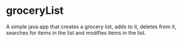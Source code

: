 # groceryList
A simple java app that creates a grocery list, adds to it, deletes from it, searches for items in the list and modifies items in the list.

